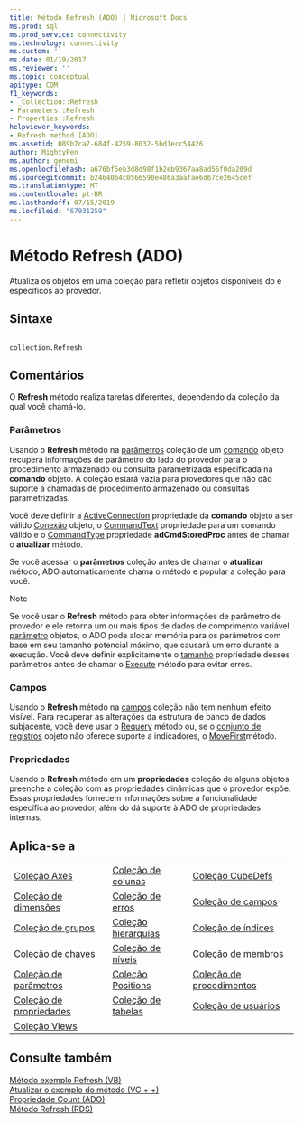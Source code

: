```yaml
---
title: Método Refresh (ADO) | Microsoft Docs
ms.prod: sql
ms.prod_service: connectivity
ms.technology: connectivity
ms.custom: ''
ms.date: 01/19/2017
ms.reviewer: ''
ms.topic: conceptual
apitype: COM
f1_keywords:
- _Collection::Refresh
- Parameters::Refresh
- Properties::Refresh
helpviewer_keywords:
- Refresh method [ADO]
ms.assetid: 089b7ca7-684f-4259-8032-5bd1ecc54426
author: MightyPen
ms.author: genemi
ms.openlocfilehash: a676bf5eb3d8d98f1b2eb9367aa8ad56f0da209d
ms.sourcegitcommit: b2464064c0566590e486a3aafae6d67ce2645cef
ms.translationtype: MT
ms.contentlocale: pt-BR
ms.lasthandoff: 07/15/2019
ms.locfileid: "67931259"
---
```

# <a name="refresh-method-ado"></a>Método Refresh (ADO)
Atualiza os objetos em uma coleção para refletir objetos disponíveis do e específicos ao provedor.  
  
## <a name="syntax"></a>Sintaxe  
  
```  
  
collection.Refresh  
```  
  
## <a name="remarks"></a>Comentários  
 O **Refresh** método realiza tarefas diferentes, dependendo da coleção da qual você chamá-lo.  
  
### <a name="parameters"></a>Parâmetros  
 Usando o **Refresh** método na [parâmetros](../../../ado/reference/ado-api/parameters-collection-ado.md) coleção de um [comando](../../../ado/reference/ado-api/command-object-ado.md) objeto recupera informações de parâmetro do lado do provedor para o procedimento armazenado ou consulta parametrizada especificada na **comando** objeto. A coleção estará vazia para provedores que não dão suporte a chamadas de procedimento armazenado ou consultas parametrizadas.  
  
 Você deve definir a [ActiveConnection](../../../ado/reference/ado-api/activeconnection-property-ado.md) propriedade da **comando** objeto a ser válido [Conexão](../../../ado/reference/ado-api/connection-object-ado.md) objeto, o [CommandText](../../../ado/reference/ado-api/commandtext-property-ado.md) propriedade para um comando válido e o [CommandType](../../../ado/reference/ado-api/commandtype-property-ado.md) propriedade **adCmdStoredProc** antes de chamar o **atualizar** método.  
  
 Se você acessar o **parâmetros** coleção antes de chamar o **atualizar** método, ADO automaticamente chama o método e popular a coleção para você.  
  
> [!NOTE]
>  Se você usar o **Refresh** método para obter informações de parâmetro de provedor e ele retorna um ou mais tipos de dados de comprimento variável [parâmetro](../../../ado/reference/ado-api/parameter-object.md) objetos, o ADO pode alocar memória para os parâmetros com base em seu tamanho potencial máximo, que causará um erro durante a execução. Você deve definir explicitamente o [tamanho](../../../ado/reference/ado-api/size-property-ado-parameter.md) propriedade desses parâmetros antes de chamar o [Execute](../../../ado/reference/ado-api/execute-method-ado-command.md) método para evitar erros.  
  
### <a name="fields"></a>Campos  
 Usando o **Refresh** método na [campos](../../../ado/reference/ado-api/fields-collection-ado.md) coleção não tem nenhum efeito visível. Para recuperar as alterações da estrutura de banco de dados subjacente, você deve usar o [Requery](../../../ado/reference/ado-api/requery-method.md) método ou, se o [conjunto de registros](../../../ado/reference/ado-api/recordset-object-ado.md) objeto não oferece suporte a indicadores, o [MoveFirst](../../../ado/reference/ado-api/movefirst-movelast-movenext-and-moveprevious-methods-ado.md)método.  
  
### <a name="properties"></a>Propriedades  
 Usando o **Refresh** método em um **propriedades** coleção de alguns objetos preenche a coleção com as propriedades dinâmicas que o provedor expõe. Essas propriedades fornecem informações sobre a funcionalidade específica ao provedor, além do dá suporte à ADO de propriedades internas.  
  
## <a name="applies-to"></a>Aplica-se a  
  
||||  
|-|-|-|  
|[Coleção Axes](../../../ado/reference/ado-md-api/axes-collection-ado-md.md)|[Coleção de colunas](../../../ado/reference/adox-api/columns-collection-adox.md)|[Coleção CubeDefs](../../../ado/reference/ado-md-api/cubedefs-collection-ado-md.md)|  
|[Coleção de dimensões](../../../ado/reference/ado-md-api/dimensions-collection-ado-md.md)|[Coleção de erros](../../../ado/reference/ado-api/errors-collection-ado.md)|[Coleção de campos](../../../ado/reference/ado-api/fields-collection-ado.md)|  
|[Coleção de grupos](../../../ado/reference/adox-api/groups-collection-adox.md)|[Coleção hierarquias](../../../ado/reference/ado-md-api/hierarchies-collection-ado-md.md)|[Coleção de índices](../../../ado/reference/adox-api/indexes-collection-adox.md)|  
|[Coleção de chaves](../../../ado/reference/adox-api/keys-collection-adox.md)|[Coleção de níveis](../../../ado/reference/ado-md-api/levels-collection-ado-md.md)|[Coleção de membros](../../../ado/reference/ado-md-api/members-collection-ado-md.md)|  
|[Coleção de parâmetros](../../../ado/reference/ado-api/parameters-collection-ado.md)|[Coleção Positions](../../../ado/reference/ado-md-api/positions-collection-ado-md.md)|[Coleção de procedimentos](../../../ado/reference/adox-api/procedures-collection-adox.md)|  
|[Coleção de propriedades](../../../ado/reference/ado-api/properties-collection-ado.md)|[Coleção de tabelas](../../../ado/reference/adox-api/tables-collection-adox.md)|[Coleção de usuários](../../../ado/reference/adox-api/users-collection-adox.md)|  
|[Coleção Views](../../../ado/reference/adox-api/views-collection-adox.md)|||  
  
## <a name="see-also"></a>Consulte também  
 [Método exemplo Refresh (VB)](../../../ado/reference/ado-api/refresh-method-example-vb.md)   
 [Atualizar o exemplo do método (VC + +)](../../../ado/reference/ado-api/refresh-method-example-vc.md)   
 [Propriedade Count (ADO)](../../../ado/reference/ado-api/count-property-ado.md)   
 [Método Refresh (RDS)](../../../ado/reference/rds-api/refresh-method-rds.md)
